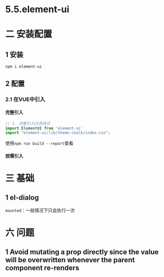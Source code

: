 # 5.5.element-ui

# 二 安装配置
## 1 安装
`npm i element-ui`

## 2 配置 
### 2.1 在VUE中引入
#### 完整引入
```js
// 1. 完整引入UI和样式
import ElementUI from 'element-ui'
import "element-ui/lib/theme-chalk/index.css";
```

使用`npm run build --report`查看

#### 按需引入

# 三 基础
## 1 el-dialog
`mounted`：一般情况下只会执行一次

# 六 问题
## 1 Avoid mutating a prop directly since the value will be overwritten whenever the parent component re-renders